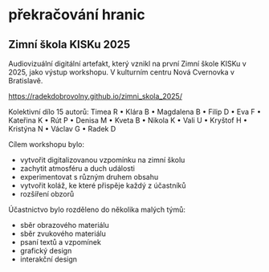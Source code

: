 # překračování hranic 

## Zimní škola KISKu 2025

Audiovizuální digitální artefakt, který vznikl na první Zimní škole KISKu v 2025, jako výstup workshopu. V kulturním centru Nová Cvernovka v Bratislavě.

https://radekdobrovolny.github.io/zimni_skola_2025/

Kolektivní dílo 15 autorů: Timea R • Klára B • Magdalena B • Filip D • Eva F • Kateřina K • Rút P • Denisa M • Kveta B • Nikola K • Vali U • Kryštof H • Kristýna N • Václav G • Radek D

Cílem workshopu bylo:
- vytvořit digitalizovanou vzpomínku na zimní školu
- zachytit atmosféru a duch události
- experimentovat s různým druhem obsahu
- vytvořit koláž, ke které přispěje každý z účastníků
- rozšíření obzorů

Účastnictvo bylo rozděleno do několika malých týmů:
- sběr obrazového materiálu
- sběr zvukového materiálu
- psaní textů a vzpomínek
- grafický design
- interakční design